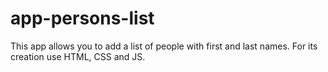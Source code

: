 # app-persons-list
This app allows you to add a list of people with first and last names. For its creation use HTML, CSS and JS.
